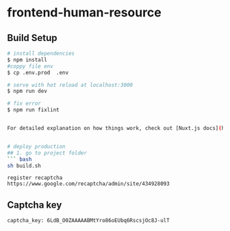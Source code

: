 # frontend-human-resource

## Build Setup

```bash
# install dependencies
$ npm install
#coppy file env 
$ cp .env.prod  .env

# serve with hot reload at localhost:3000
$ npm run dev

# fix error
$ npm run fixlint


For detailed explanation on how things work, check out [Nuxt.js docs](https://nuxtjs.org).


# deploy production
## 1. go to project folder
``` bash
sh build.sh
```

`register recaptcha https://www.google.com/recaptcha/admin/site/434928093`
## Captcha key
``` bash
captcha_key: 6LdB_O0ZAAAAABMtYro86oEUbq6RscsjOc8J-ulT
```


